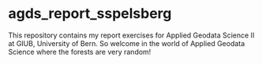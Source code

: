 # agds_report_sspelsberg

This repository contains my report exercises for 
Applied Geodata Science II at GIUB, University of Bern.
So welcome in the world of Applied Geodata Science 
where the forests are very random!
